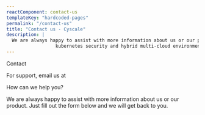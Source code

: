 ```yaml
---
reactComponent: contact-us
templateKey: "hardcoded-pages"
permalink: "/contact-us"
title: "Contact us - Cyscale"
description: |
  We are always happy to assist with more information about us or our product which covers cloud security,
                  kubernetes security and hybrid multi-cloud environments.
---
```


Contact

For support, email us at

How can we help you?

We are always happy to assist with more information about us or our
                                                product. Just fill out the form below and we will get back to you.


